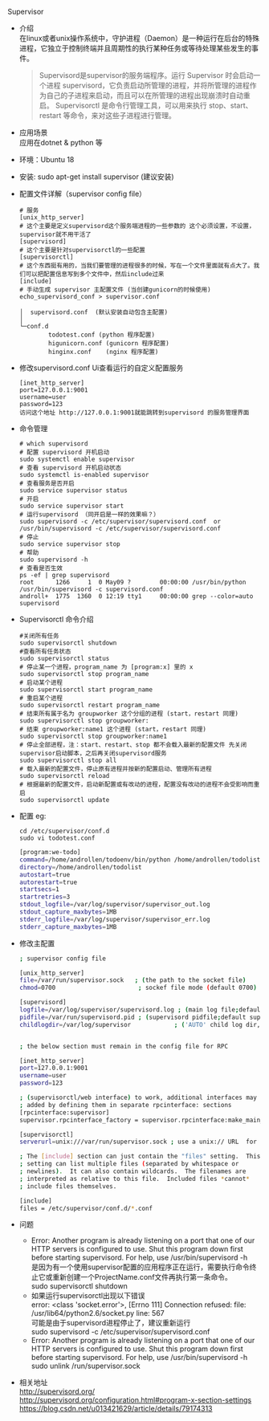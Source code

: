 Supervisor
* 介绍  
    在linux或者unix操作系统中，守护进程（Daemon）是一种运行在后台的特殊进程，它独立于控制终端并且周期性的执行某种任务或等待处理某些发生的事件。  
    > Supervisord是supervisor的服务端程序。运行 Supervisor 时会启动一个进程 supervisord，它负责启动所管理的进程，并将所管理的进程作为自己的子进程来启动，而且可以在所管理的进程出现崩溃时自动重启。
    > Supervisorctl 是命令行管理工具，可以用来执行 stop、start、restart 等命令，来对这些子进程进行管理。
* 应用场景   
    应用在dotnet & python 等

* 环境：Ubuntu 18 

* 安装: sudo apt-get install supervisor (建议安装)

* 配置文件详解（supervisor config file）
    ```
    # 服务
    [unix_http_server]  
    # 这个主要是定义supervisord这个服务端进程的一些参数的 这个必须设置，不设置，supervisor就不用干活了
    [supervisord]          
    # 这个主要是针对supervisorctl的一些配置
    [supervisorctl]   
    # 这个东西挺有用的，当我们要管理的进程很多的时候，写在一个文件里面就有点大了。我们可以把配置信息写到多个文件中，然后include过来
    [include]  
    # 手动生成 supervisor 主配置文件 (当创建gunicorn的时候使用)  
    echo_supervisord_conf > supervisor.conf      
    ```
    
    ```
    │  supervisord.conf  (默认安装自动包含主配置)
    │
    └─conf.d
            todotest.conf (python 程序配置)
            higunicorn.conf (gunicorn 程序配置)
            hinginx.conf    (nginx 程序配置)
    ```
    


* 修改supervisord.conf Ui查看运行的自定义配置服务 
    ```
    [inet_http_server]
    port=127.0.0.1:9001
    username=user
    password=123
    访问这个地址 http://127.0.0.1:9001就能跳转到supervisord 的服务管理界面
    ```


* 命令管理
    ```
    # which supervisord
    # 配置 supervisord 开机启动
    sudo systemctl enable supervisor
    # 查看 supervisord 开机启动状态
    sudo systemctl is-enabled supervisor
    # 查看服务是否开启 
    sudo service supervisor status
    # 开启 
    sudo service supervisor start
    # 运行supervisord （同开启是一样的效果嘛？）
    sudo supervisord -c /etc/supervisor/supervisord.conf  or /usr/bin/supervisord -c /etc/supervisor/supervisord.conf
    # 停止 
    sudo service supervisor stop
    # 帮助
    sudo supervisord -h
    # 查看是否生效
    ps -ef | grep supervisord
    root      1266     1  0 May09 ?        00:00:00 /usr/bin/python /usr/bin/supervisord -c supervisord.conf
    androll+  1775  1360  0 12:19 tty1     00:00:00 grep --color=auto supervisord
    ```

* Supervisorctl 命令介绍
    ```
    #关闭所有任务 
    sudo supervisorctl shutdown 
    #查看所有任务状态
    sudo supervisorctl status 
    # 停止某一个进程，program_name 为 [program:x] 里的 x
    sudo supervisorctl stop program_name
    # 启动某个进程
    sudo supervisorctl start program_name
    # 重启某个进程
    sudo supervisorctl restart program_name
    # 结束所有属于名为 groupworker 这个分组的进程 (start，restart 同理)
    sudo supervisorctl stop groupworker:
    # 结束 groupworker:name1 这个进程 (start，restart 同理)
    sudo supervisorctl stop groupworker:name1
    # 停止全部进程，注：start、restart、stop 都不会载入最新的配置文件 先关闭supervisor启动脚本，之后再关闭supervisord服务
    sudo supervisorctl stop all
    # 载入最新的配置文件，停止原有进程并按新的配置启动、管理所有进程
    sudo supervisorctl reload
    # 根据最新的配置文件，启动新配置或有改动的进程，配置没有改动的进程不会受影响而重启
    sudo supervisorctl update
    ```


* 配置
  eg:  
    ```
    cd /etc/supervisor/conf.d
    sudo vi todotest.conf
    ```

    ``` bash
    [program:we-todo]
    command=/home/androllen/todoenv/bin/python /home/androllen/todolist/run.py
    directory=/home/androllen/todolist              
    autostart=true                                  			
    autorestart=true                                		
    startsecs=1                                     							
    startretries=3                                  			                   				
    stdout_logfile=/var/log/supervisor/supervisor_out.log			
    stdout_capture_maxbytes=1MB                     				
    stderr_logfile=/var/log/supervisor/supervisor_err.log			
    stderr_capture_maxbytes=1MB  
    ```

- 修改主配置
    ``` bash
    ; supervisor config file

    [unix_http_server]
    file=/var/run/supervisor.sock   ; (the path to the socket file)
    chmod=0700                       ; sockef file mode (default 0700)

    [supervisord]
    logfile=/var/log/supervisor/supervisord.log ; (main log file;default $CWD/supervisord.log)
    pidfile=/var/run/supervisord.pid ; (supervisord pidfile;default supervisord.pid)
    childlogdir=/var/log/supervisor            ; ('AUTO' child log dir, default $TEMP)


    ; the below section must remain in the config file for RPC

    [inet_http_server]
    port=127.0.0.1:9001
    username=user
    password=123

    ; (supervisorctl/web interface) to work, additional interfaces may be
    ; added by defining them in separate rpcinterface: sections
    [rpcinterface:supervisor]
    supervisor.rpcinterface_factory = supervisor.rpcinterface:make_main_rpcinterface

    [supervisorctl]
    serverurl=unix:///var/run/supervisor.sock ; use a unix:// URL  for a unix socket

    ; The [include] section can just contain the "files" setting.  This
    ; setting can list multiple files (separated by whitespace or
    ; newlines).  It can also contain wildcards.  The filenames are
    ; interpreted as relative to this file.  Included files *cannot*
    ; include files themselves.

    [include]
    files = /etc/supervisor/conf.d/*.conf
    ```


* 问题  
    - Error: Another program is already listening on a port that one of our HTTP servers is configured to use.  Shut this program down first before starting supervisord.  For help, use /usr/bin/supervisord -h  
        是因为有一个使用supervisor配置的应用程序正在运行，需要执行命令终止它或重新创建一个ProjectName.conf文件再执行第一条命令。  
    sudo supervisorctl shutdown  
    - 如果运行supervisorctl出现以下错误   
        error: <class 'socket.error'>, [Errno 111] Connection refused: file: /usr/lib64/python2.6/socket.py line: 567  
        可能是由于supervisord进程停止了，建议重新运行  
        sudo supervisord -c /etc/supervisor/supervisord.conf  
    - Error: Another program is already listening on a port that one of our HTTP servers is configured to use. Shut this program down first before starting supervisord.
For help, use /usr/bin/supervisord -h  
        sudo unlink /run/supervisor.sock  
        
* 相关地址  
    http://supervisord.org/  
    http://supervisord.org/configuration.html#program-x-section-settings  
    https://blog.csdn.net/u013421629/article/details/79174313  

